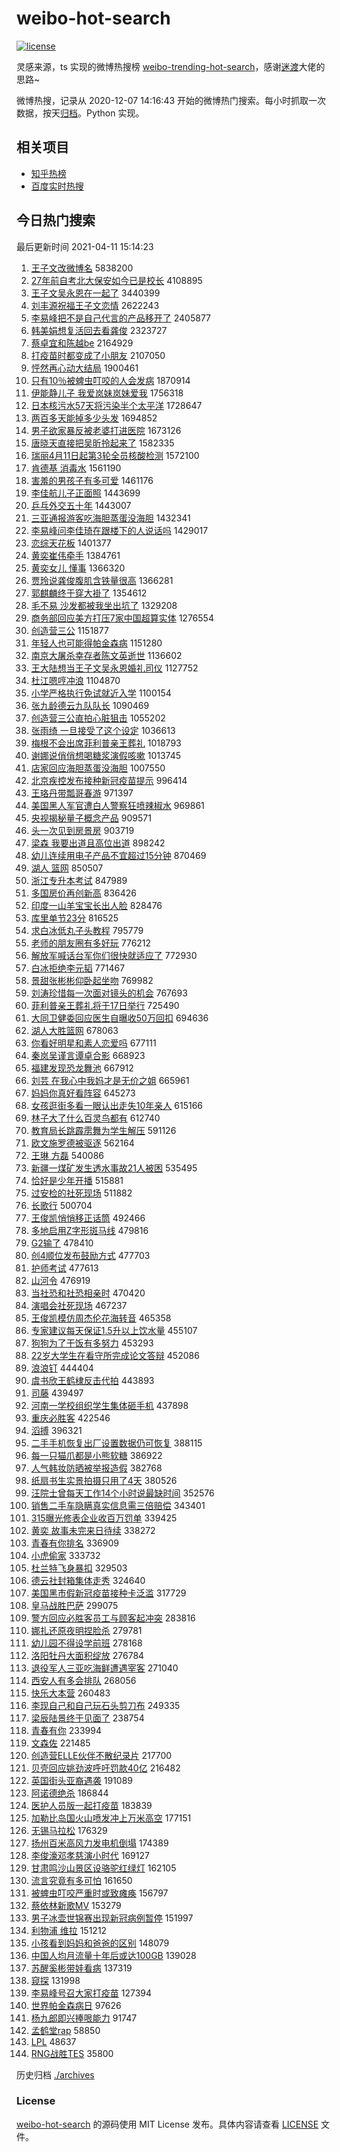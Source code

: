 # weibo-hot-search

[![license](https://img.shields.io/github/license/Arrackisarookie/weibo-hot-search)](https://github.com/Arrackisarookie/weibo-hot-search/blob/master/LICENSE)

灵感来源，ts 实现的微博热搜榜 [weibo-trending-hot-search](https://github.com/justjavac/weibo-trending-hot-search)，感谢[迷渡](https://github.com/justjavac)大佬的思路~

微博热搜，记录从 2020-12-07 14:16:43 开始的微博热门搜索。每小时抓取一次数据，按天[归档](./archives)。Python 实现。

## 相关项目
+ [知乎热榜](https://github.com/Arrackisarookie/zhihu-top-search)
+ [百度实时热搜](https://github.com/Arrackisarookie/baidu-hot-search)

## 今日热门搜索

<!-- Rank Begin -->

最后更新时间 2021-04-11 15:14:23

1. [王子文改微博名](https://s.weibo.com/weibo?q=%23%E7%8E%8B%E5%AD%90%E6%96%87%E6%94%B9%E5%BE%AE%E5%8D%9A%E5%90%8D%23&Refer=top) 5838200
1. [27年前自考北大保安如今已是校长](https://s.weibo.com/weibo?q=%2327%E5%B9%B4%E5%89%8D%E8%87%AA%E8%80%83%E5%8C%97%E5%A4%A7%E4%BF%9D%E5%AE%89%E5%A6%82%E4%BB%8A%E5%B7%B2%E6%98%AF%E6%A0%A1%E9%95%BF%23&Refer=top) 4108895
1. [王子文吴永恩在一起了](https://s.weibo.com/weibo?q=%23%E7%8E%8B%E5%AD%90%E6%96%87%E5%90%B4%E6%B0%B8%E6%81%A9%E5%9C%A8%E4%B8%80%E8%B5%B7%E4%BA%86%23&Refer=top) 3440399
1. [刘丰源祝福王子文恋情](https://s.weibo.com/weibo?q=%23%E5%88%98%E4%B8%B0%E6%BA%90%E7%A5%9D%E7%A6%8F%E7%8E%8B%E5%AD%90%E6%96%87%E6%81%8B%E6%83%85%23&Refer=top) 2622243
1. [李易峰把不是自己代言的产品移开了](https://s.weibo.com/weibo?q=%23%E6%9D%8E%E6%98%93%E5%B3%B0%E6%8A%8A%E4%B8%8D%E6%98%AF%E8%87%AA%E5%B7%B1%E4%BB%A3%E8%A8%80%E7%9A%84%E4%BA%A7%E5%93%81%E7%A7%BB%E5%BC%80%E4%BA%86%23&Refer=top) 2405877
1. [韩美娟想复活回去看龚俊](https://s.weibo.com/weibo?q=%23%E9%9F%A9%E7%BE%8E%E5%A8%9F%E6%83%B3%E5%A4%8D%E6%B4%BB%E5%9B%9E%E5%8E%BB%E7%9C%8B%E9%BE%9A%E4%BF%8A%23&Refer=top) 2323727
1. [蔡卓宜和陈越be](https://s.weibo.com/weibo?q=%23%E8%94%A1%E5%8D%93%E5%AE%9C%E5%92%8C%E9%99%88%E8%B6%8Abe%23&Refer=top) 2164929
1. [打疫苗时都变成了小朋友](https://s.weibo.com/weibo?q=%23%E6%89%93%E7%96%AB%E8%8B%97%E6%97%B6%E9%83%BD%E5%8F%98%E6%88%90%E4%BA%86%E5%B0%8F%E6%9C%8B%E5%8F%8B%23&Refer=top) 2107050
1. [怦然再心动大结局](https://s.weibo.com/weibo?q=%E6%80%A6%E7%84%B6%E5%86%8D%E5%BF%83%E5%8A%A8%E5%A4%A7%E7%BB%93%E5%B1%80&Refer=top) 1900461
1. [只有10％被蜱虫叮咬的人会发病](https://s.weibo.com/weibo?q=%23%E5%8F%AA%E6%9C%8910%EF%BC%85%E8%A2%AB%E8%9C%B1%E8%99%AB%E5%8F%AE%E5%92%AC%E7%9A%84%E4%BA%BA%E4%BC%9A%E5%8F%91%E7%97%85%23&Refer=top) 1870914
1. [伊能静儿子 我爱岚妹岚妹爱我](https://s.weibo.com/weibo?q=%E4%BC%8A%E8%83%BD%E9%9D%99%E5%84%BF%E5%AD%90%20%E6%88%91%E7%88%B1%E5%B2%9A%E5%A6%B9%E5%B2%9A%E5%A6%B9%E7%88%B1%E6%88%91&Refer=top) 1756318
1. [日本核污水57天将污染半个太平洋](https://s.weibo.com/weibo?q=%23%E6%97%A5%E6%9C%AC%E6%A0%B8%E6%B1%A1%E6%B0%B457%E5%A4%A9%E5%B0%86%E6%B1%A1%E6%9F%93%E5%8D%8A%E4%B8%AA%E5%A4%AA%E5%B9%B3%E6%B4%8B%23&Refer=top) 1728647
1. [两百多天能掉多少头发](https://s.weibo.com/weibo?q=%23%E4%B8%A4%E7%99%BE%E5%A4%9A%E5%A4%A9%E8%83%BD%E6%8E%89%E5%A4%9A%E5%B0%91%E5%A4%B4%E5%8F%91%23&Refer=top) 1694852
1. [男子欲家暴反被老婆打进医院](https://s.weibo.com/weibo?q=%23%E7%94%B7%E5%AD%90%E6%AC%B2%E5%AE%B6%E6%9A%B4%E5%8F%8D%E8%A2%AB%E8%80%81%E5%A9%86%E6%89%93%E8%BF%9B%E5%8C%BB%E9%99%A2%23&Refer=top) 1673126
1. [唐晓天直接把吴昕拎起来了](https://s.weibo.com/weibo?q=%E5%94%90%E6%99%93%E5%A4%A9%E7%9B%B4%E6%8E%A5%E6%8A%8A%E5%90%B4%E6%98%95%E6%8B%8E%E8%B5%B7%E6%9D%A5%E4%BA%86&Refer=top) 1582335
1. [瑞丽4月11日起第3轮全员核酸检测](https://s.weibo.com/weibo?q=%23%E7%91%9E%E4%B8%BD4%E6%9C%8811%E6%97%A5%E8%B5%B7%E7%AC%AC3%E8%BD%AE%E5%85%A8%E5%91%98%E6%A0%B8%E9%85%B8%E6%A3%80%E6%B5%8B%23&Refer=top) 1572100
1. [肯德基 消毒水](https://s.weibo.com/weibo?q=%E8%82%AF%E5%BE%B7%E5%9F%BA%20%E6%B6%88%E6%AF%92%E6%B0%B4&Refer=top) 1561190
1. [害羞的男孩子有多可爱](https://s.weibo.com/weibo?q=%23%E5%AE%B3%E7%BE%9E%E7%9A%84%E7%94%B7%E5%AD%A9%E5%AD%90%E6%9C%89%E5%A4%9A%E5%8F%AF%E7%88%B1%23&Refer=top) 1461176
1. [李佳航儿子正面照](https://s.weibo.com/weibo?q=%23%E6%9D%8E%E4%BD%B3%E8%88%AA%E5%84%BF%E5%AD%90%E6%AD%A3%E9%9D%A2%E7%85%A7%23&Refer=top) 1443699
1. [乒乓外交五十年](https://s.weibo.com/weibo?q=%23%E4%B9%92%E4%B9%93%E5%A4%96%E4%BA%A4%E4%BA%94%E5%8D%81%E5%B9%B4%23&Refer=top) 1443007
1. [三亚通报游客吃海胆蒸蛋没海胆](https://s.weibo.com/weibo?q=%E4%B8%89%E4%BA%9A%E9%80%9A%E6%8A%A5%E6%B8%B8%E5%AE%A2%E5%90%83%E6%B5%B7%E8%83%86%E8%92%B8%E8%9B%8B%E6%B2%A1%E6%B5%B7%E8%83%86&Refer=top) 1432341
1. [李易峰问李佳琦在跟楼下的人说话吗](https://s.weibo.com/weibo?q=%23%E6%9D%8E%E6%98%93%E5%B3%B0%E9%97%AE%E6%9D%8E%E4%BD%B3%E7%90%A6%E5%9C%A8%E8%B7%9F%E6%A5%BC%E4%B8%8B%E7%9A%84%E4%BA%BA%E8%AF%B4%E8%AF%9D%E5%90%97%23&Refer=top) 1429017
1. [恋综天花板](https://s.weibo.com/weibo?q=%E6%81%8B%E7%BB%BC%E5%A4%A9%E8%8A%B1%E6%9D%BF&Refer=top) 1401377
1. [黄奕崔伟牵手](https://s.weibo.com/weibo?q=%E9%BB%84%E5%A5%95%E5%B4%94%E4%BC%9F%E7%89%B5%E6%89%8B&Refer=top) 1384761
1. [黄奕女儿 懂事](https://s.weibo.com/weibo?q=%E9%BB%84%E5%A5%95%E5%A5%B3%E5%84%BF%20%E6%87%82%E4%BA%8B&Refer=top) 1366320
1. [贾玲说龚俊腹肌含铁量很高](https://s.weibo.com/weibo?q=%E8%B4%BE%E7%8E%B2%E8%AF%B4%E9%BE%9A%E4%BF%8A%E8%85%B9%E8%82%8C%E5%90%AB%E9%93%81%E9%87%8F%E5%BE%88%E9%AB%98&Refer=top) 1366281
1. [郭麒麟终于穿大褂了](https://s.weibo.com/weibo?q=%23%E9%83%AD%E9%BA%92%E9%BA%9F%E7%BB%88%E4%BA%8E%E7%A9%BF%E5%A4%A7%E8%A4%82%E4%BA%86%23&Refer=top) 1354612
1. [毛不易 沙发都被我坐出坑了](https://s.weibo.com/weibo?q=%E6%AF%9B%E4%B8%8D%E6%98%93%20%E6%B2%99%E5%8F%91%E9%83%BD%E8%A2%AB%E6%88%91%E5%9D%90%E5%87%BA%E5%9D%91%E4%BA%86&Refer=top) 1329208
1. [商务部回应美方打压7家中国超算实体](https://s.weibo.com/weibo?q=%E5%95%86%E5%8A%A1%E9%83%A8%E5%9B%9E%E5%BA%94%E7%BE%8E%E6%96%B9%E6%89%93%E5%8E%8B7%E5%AE%B6%E4%B8%AD%E5%9B%BD%E8%B6%85%E7%AE%97%E5%AE%9E%E4%BD%93&Refer=top) 1276554
1. [创造营三公](https://s.weibo.com/weibo?q=%E5%88%9B%E9%80%A0%E8%90%A5%E4%B8%89%E5%85%AC&Refer=top) 1151877
1. [年轻人也可能得帕金森病](https://s.weibo.com/weibo?q=%23%E5%B9%B4%E8%BD%BB%E4%BA%BA%E4%B9%9F%E5%8F%AF%E8%83%BD%E5%BE%97%E5%B8%95%E9%87%91%E6%A3%AE%E7%97%85%23&Refer=top) 1151280
1. [南京大屠杀幸存者陈文英逝世](https://s.weibo.com/weibo?q=%23%E5%8D%97%E4%BA%AC%E5%A4%A7%E5%B1%A0%E6%9D%80%E5%B9%B8%E5%AD%98%E8%80%85%E9%99%88%E6%96%87%E8%8B%B1%E9%80%9D%E4%B8%96%23&Refer=top) 1136602
1. [王大陆想当王子文吴永恩婚礼司仪](https://s.weibo.com/weibo?q=%E7%8E%8B%E5%A4%A7%E9%99%86%E6%83%B3%E5%BD%93%E7%8E%8B%E5%AD%90%E6%96%87%E5%90%B4%E6%B0%B8%E6%81%A9%E5%A9%9A%E7%A4%BC%E5%8F%B8%E4%BB%AA&Refer=top) 1127752
1. [杜江嗯哼冲浪](https://s.weibo.com/weibo?q=%E6%9D%9C%E6%B1%9F%E5%97%AF%E5%93%BC%E5%86%B2%E6%B5%AA&Refer=top) 1104870
1. [小学严格执行免试就近入学](https://s.weibo.com/weibo?q=%23%E5%B0%8F%E5%AD%A6%E4%B8%A5%E6%A0%BC%E6%89%A7%E8%A1%8C%E5%85%8D%E8%AF%95%E5%B0%B1%E8%BF%91%E5%85%A5%E5%AD%A6%23&Refer=top) 1100154
1. [张九龄德云九队队长](https://s.weibo.com/weibo?q=%23%E5%BC%A0%E4%B9%9D%E9%BE%84%E5%BE%B7%E4%BA%91%E4%B9%9D%E9%98%9F%E9%98%9F%E9%95%BF%23&Refer=top) 1090469
1. [创造营三公直拍心脏狙击](https://s.weibo.com/weibo?q=%23%E5%88%9B%E9%80%A0%E8%90%A5%E4%B8%89%E5%85%AC%E7%9B%B4%E6%8B%8D%E5%BF%83%E8%84%8F%E7%8B%99%E5%87%BB%23&Refer=top) 1055202
1. [张雨绮 一旦接受了这个设定](https://s.weibo.com/weibo?q=%E5%BC%A0%E9%9B%A8%E7%BB%AE%20%E4%B8%80%E6%97%A6%E6%8E%A5%E5%8F%97%E4%BA%86%E8%BF%99%E4%B8%AA%E8%AE%BE%E5%AE%9A&Refer=top) 1036613
1. [梅根不会出席菲利普亲王葬礼](https://s.weibo.com/weibo?q=%23%E6%A2%85%E6%A0%B9%E4%B8%8D%E4%BC%9A%E5%87%BA%E5%B8%AD%E8%8F%B2%E5%88%A9%E6%99%AE%E4%BA%B2%E7%8E%8B%E8%91%AC%E7%A4%BC%23&Refer=top) 1018793
1. [谢娜说俏俏想喝糖浆演假咳嗽](https://s.weibo.com/weibo?q=%23%E8%B0%A2%E5%A8%9C%E8%AF%B4%E4%BF%8F%E4%BF%8F%E6%83%B3%E5%96%9D%E7%B3%96%E6%B5%86%E6%BC%94%E5%81%87%E5%92%B3%E5%97%BD%23&Refer=top) 1013745
1. [店家回应海胆蒸蛋没海胆](https://s.weibo.com/weibo?q=%E5%BA%97%E5%AE%B6%E5%9B%9E%E5%BA%94%E6%B5%B7%E8%83%86%E8%92%B8%E8%9B%8B%E6%B2%A1%E6%B5%B7%E8%83%86&Refer=top) 1007550
1. [北京疾控发布接种新冠疫苗提示](https://s.weibo.com/weibo?q=%23%E5%8C%97%E4%BA%AC%E7%96%BE%E6%8E%A7%E5%8F%91%E5%B8%83%E6%8E%A5%E7%A7%8D%E6%96%B0%E5%86%A0%E7%96%AB%E8%8B%97%E6%8F%90%E7%A4%BA%23&Refer=top) 996414
1. [王珞丹带瓢哥春游](https://s.weibo.com/weibo?q=%23%E7%8E%8B%E7%8F%9E%E4%B8%B9%E5%B8%A6%E7%93%A2%E5%93%A5%E6%98%A5%E6%B8%B8%23&Refer=top) 971397
1. [美国黑人军官遭白人警察狂喷辣椒水](https://s.weibo.com/weibo?q=%E7%BE%8E%E5%9B%BD%E9%BB%91%E4%BA%BA%E5%86%9B%E5%AE%98%E9%81%AD%E7%99%BD%E4%BA%BA%E8%AD%A6%E5%AF%9F%E7%8B%82%E5%96%B7%E8%BE%A3%E6%A4%92%E6%B0%B4&Refer=top) 969861
1. [央视揭秘量子概念产品](https://s.weibo.com/weibo?q=%23%E5%A4%AE%E8%A7%86%E6%8F%AD%E7%A7%98%E9%87%8F%E5%AD%90%E6%A6%82%E5%BF%B5%E4%BA%A7%E5%93%81%23&Refer=top) 909571
1. [头一次见到房景房](https://s.weibo.com/weibo?q=%23%E5%A4%B4%E4%B8%80%E6%AC%A1%E8%A7%81%E5%88%B0%E6%88%BF%E6%99%AF%E6%88%BF%23&Refer=top) 903719
1. [梁森 我要出道且高位出道](https://s.weibo.com/weibo?q=%E6%A2%81%E6%A3%AE%20%E6%88%91%E8%A6%81%E5%87%BA%E9%81%93%E4%B8%94%E9%AB%98%E4%BD%8D%E5%87%BA%E9%81%93&Refer=top) 898242
1. [幼儿连续用电子产品不宜超过15分钟](https://s.weibo.com/weibo?q=%23%E5%B9%BC%E5%84%BF%E8%BF%9E%E7%BB%AD%E7%94%A8%E7%94%B5%E5%AD%90%E4%BA%A7%E5%93%81%E4%B8%8D%E5%AE%9C%E8%B6%85%E8%BF%8715%E5%88%86%E9%92%9F%23&Refer=top) 870469
1. [湖人 篮网](https://s.weibo.com/weibo?q=%E6%B9%96%E4%BA%BA%20%E7%AF%AE%E7%BD%91&Refer=top) 850507
1. [浙江专升本考试](https://s.weibo.com/weibo?q=%E6%B5%99%E6%B1%9F%E4%B8%93%E5%8D%87%E6%9C%AC%E8%80%83%E8%AF%95&Refer=top) 847989
1. [多国房价再创新高](https://s.weibo.com/weibo?q=%23%E5%A4%9A%E5%9B%BD%E6%88%BF%E4%BB%B7%E5%86%8D%E5%88%9B%E6%96%B0%E9%AB%98%23&Refer=top) 836426
1. [印度一山羊宝宝长出人脸](https://s.weibo.com/weibo?q=%23%E5%8D%B0%E5%BA%A6%E4%B8%80%E5%B1%B1%E7%BE%8A%E5%AE%9D%E5%AE%9D%E9%95%BF%E5%87%BA%E4%BA%BA%E8%84%B8%23&Refer=top) 828476
1. [库里单节23分](https://s.weibo.com/weibo?q=%E5%BA%93%E9%87%8C%E5%8D%95%E8%8A%8223%E5%88%86&Refer=top) 816525
1. [求白冰低丸子头教程](https://s.weibo.com/weibo?q=%23%E6%B1%82%E7%99%BD%E5%86%B0%E4%BD%8E%E4%B8%B8%E5%AD%90%E5%A4%B4%E6%95%99%E7%A8%8B%23&Refer=top) 795779
1. [老师的朋友圈有多好玩](https://s.weibo.com/weibo?q=%23%E8%80%81%E5%B8%88%E7%9A%84%E6%9C%8B%E5%8F%8B%E5%9C%88%E6%9C%89%E5%A4%9A%E5%A5%BD%E7%8E%A9%23&Refer=top) 776212
1. [解放军喊话台军你们很快就适应了](https://s.weibo.com/weibo?q=%23%E8%A7%A3%E6%94%BE%E5%86%9B%E5%96%8A%E8%AF%9D%E5%8F%B0%E5%86%9B%E4%BD%A0%E4%BB%AC%E5%BE%88%E5%BF%AB%E5%B0%B1%E9%80%82%E5%BA%94%E4%BA%86%23&Refer=top) 772930
1. [白冰拒绝李元韬](https://s.weibo.com/weibo?q=%E7%99%BD%E5%86%B0%E6%8B%92%E7%BB%9D%E6%9D%8E%E5%85%83%E9%9F%AC&Refer=top) 771467
1. [景甜张彬彬仰卧起坐吻](https://s.weibo.com/weibo?q=%23%E6%99%AF%E7%94%9C%E5%BC%A0%E5%BD%AC%E5%BD%AC%E4%BB%B0%E5%8D%A7%E8%B5%B7%E5%9D%90%E5%90%BB%23&Refer=top) 769982
1. [刘涛珍惜每一次面对镜头的机会](https://s.weibo.com/weibo?q=%23%E5%88%98%E6%B6%9B%E7%8F%8D%E6%83%9C%E6%AF%8F%E4%B8%80%E6%AC%A1%E9%9D%A2%E5%AF%B9%E9%95%9C%E5%A4%B4%E7%9A%84%E6%9C%BA%E4%BC%9A%23&Refer=top) 767693
1. [菲利普亲王葬礼将于17日举行](https://s.weibo.com/weibo?q=%E8%8F%B2%E5%88%A9%E6%99%AE%E4%BA%B2%E7%8E%8B%E8%91%AC%E7%A4%BC%E5%B0%86%E4%BA%8E17%E6%97%A5%E4%B8%BE%E8%A1%8C&Refer=top) 725490
1. [大同卫健委回应医生自曝收50万回扣](https://s.weibo.com/weibo?q=%23%E5%A4%A7%E5%90%8C%E5%8D%AB%E5%81%A5%E5%A7%94%E5%9B%9E%E5%BA%94%E5%8C%BB%E7%94%9F%E8%87%AA%E6%9B%9D%E6%94%B650%E4%B8%87%E5%9B%9E%E6%89%A3%23&Refer=top) 694636
1. [湖人大胜篮网](https://s.weibo.com/weibo?q=%E6%B9%96%E4%BA%BA%E5%A4%A7%E8%83%9C%E7%AF%AE%E7%BD%91&Refer=top) 678063
1. [你看好明星和素人恋爱吗](https://s.weibo.com/weibo?q=%23%E4%BD%A0%E7%9C%8B%E5%A5%BD%E6%98%8E%E6%98%9F%E5%92%8C%E7%B4%A0%E4%BA%BA%E6%81%8B%E7%88%B1%E5%90%97%23&Refer=top) 677111
1. [秦岚吴谨言谭卓合影](https://s.weibo.com/weibo?q=%23%E7%A7%A6%E5%B2%9A%E5%90%B4%E8%B0%A8%E8%A8%80%E8%B0%AD%E5%8D%93%E5%90%88%E5%BD%B1%23&Refer=top) 668923
1. [福建发现恐龙舞池](https://s.weibo.com/weibo?q=%E7%A6%8F%E5%BB%BA%E5%8F%91%E7%8E%B0%E6%81%90%E9%BE%99%E8%88%9E%E6%B1%A0&Refer=top) 667912
1. [刘芸 在我心中我妈才是无价之姐](https://s.weibo.com/weibo?q=%E5%88%98%E8%8A%B8%20%E5%9C%A8%E6%88%91%E5%BF%83%E4%B8%AD%E6%88%91%E5%A6%88%E6%89%8D%E6%98%AF%E6%97%A0%E4%BB%B7%E4%B9%8B%E5%A7%90&Refer=top) 665961
1. [妈妈你真好看阵容](https://s.weibo.com/weibo?q=%23%E5%A6%88%E5%A6%88%E4%BD%A0%E7%9C%9F%E5%A5%BD%E7%9C%8B%E9%98%B5%E5%AE%B9%23&Refer=top) 645273
1. [女孩逛街多看一眼认出走失10年亲人](https://s.weibo.com/weibo?q=%E5%A5%B3%E5%AD%A9%E9%80%9B%E8%A1%97%E5%A4%9A%E7%9C%8B%E4%B8%80%E7%9C%BC%E8%AE%A4%E5%87%BA%E8%B5%B0%E5%A4%B110%E5%B9%B4%E4%BA%B2%E4%BA%BA&Refer=top) 615166
1. [林子大了什么百灵鸟都有](https://s.weibo.com/weibo?q=%E6%9E%97%E5%AD%90%E5%A4%A7%E4%BA%86%E4%BB%80%E4%B9%88%E7%99%BE%E7%81%B5%E9%B8%9F%E9%83%BD%E6%9C%89&Refer=top) 612740
1. [教育局长跳霹雳舞为学生解压](https://s.weibo.com/weibo?q=%E6%95%99%E8%82%B2%E5%B1%80%E9%95%BF%E8%B7%B3%E9%9C%B9%E9%9B%B3%E8%88%9E%E4%B8%BA%E5%AD%A6%E7%94%9F%E8%A7%A3%E5%8E%8B&Refer=top) 591126
1. [欧文施罗德被驱逐](https://s.weibo.com/weibo?q=%23%E6%AC%A7%E6%96%87%E6%96%BD%E7%BD%97%E5%BE%B7%E8%A2%AB%E9%A9%B1%E9%80%90%23&Refer=top) 562164
1. [王琳 方磊](https://s.weibo.com/weibo?q=%E7%8E%8B%E7%90%B3%20%E6%96%B9%E7%A3%8A&Refer=top) 540086
1. [新疆一煤矿发生透水事故21人被困](https://s.weibo.com/weibo?q=%E6%96%B0%E7%96%86%E4%B8%80%E7%85%A4%E7%9F%BF%E5%8F%91%E7%94%9F%E9%80%8F%E6%B0%B4%E4%BA%8B%E6%95%8521%E4%BA%BA%E8%A2%AB%E5%9B%B0&Refer=top) 535495
1. [恰好是少年开播](https://s.weibo.com/weibo?q=%E6%81%B0%E5%A5%BD%E6%98%AF%E5%B0%91%E5%B9%B4%E5%BC%80%E6%92%AD&Refer=top) 515881
1. [过安检的社死现场](https://s.weibo.com/weibo?q=%23%E8%BF%87%E5%AE%89%E6%A3%80%E7%9A%84%E7%A4%BE%E6%AD%BB%E7%8E%B0%E5%9C%BA%23&Refer=top) 511882
1. [长歌行](https://s.weibo.com/weibo?q=%E9%95%BF%E6%AD%8C%E8%A1%8C&Refer=top) 500704
1. [王俊凯悄悄移正话筒](https://s.weibo.com/weibo?q=%23%E7%8E%8B%E4%BF%8A%E5%87%AF%E6%82%84%E6%82%84%E7%A7%BB%E6%AD%A3%E8%AF%9D%E7%AD%92%23&Refer=top) 492466
1. [多地启用Z字形斑马线](https://s.weibo.com/weibo?q=%23%E5%A4%9A%E5%9C%B0%E5%90%AF%E7%94%A8Z%E5%AD%97%E5%BD%A2%E6%96%91%E9%A9%AC%E7%BA%BF%23&Refer=top) 479816
1. [G2输了](https://s.weibo.com/weibo?q=G2%E8%BE%93%E4%BA%86&Refer=top) 478410
1. [创4顺位发布鼓励方式](https://s.weibo.com/weibo?q=%23%E5%88%9B4%E9%A1%BA%E4%BD%8D%E5%8F%91%E5%B8%83%E9%BC%93%E5%8A%B1%E6%96%B9%E5%BC%8F%23&Refer=top) 477703
1. [护师考试](https://s.weibo.com/weibo?q=%E6%8A%A4%E5%B8%88%E8%80%83%E8%AF%95&Refer=top) 477613
1. [山河令](https://s.weibo.com/weibo?q=%E5%B1%B1%E6%B2%B3%E4%BB%A4&Refer=top) 476919
1. [当社恐和社恐相亲时](https://s.weibo.com/weibo?q=%23%E5%BD%93%E7%A4%BE%E6%81%90%E5%92%8C%E7%A4%BE%E6%81%90%E7%9B%B8%E4%BA%B2%E6%97%B6%23&Refer=top) 470420
1. [演唱会社死现场](https://s.weibo.com/weibo?q=%23%E6%BC%94%E5%94%B1%E4%BC%9A%E7%A4%BE%E6%AD%BB%E7%8E%B0%E5%9C%BA%23&Refer=top) 467237
1. [王俊凯模仿周杰伦花海转音](https://s.weibo.com/weibo?q=%23%E7%8E%8B%E4%BF%8A%E5%87%AF%E6%A8%A1%E4%BB%BF%E5%91%A8%E6%9D%B0%E4%BC%A6%E8%8A%B1%E6%B5%B7%E8%BD%AC%E9%9F%B3%23&Refer=top) 465358
1. [专家建议每天保证1.5升以上饮水量](https://s.weibo.com/weibo?q=%23%E4%B8%93%E5%AE%B6%E5%BB%BA%E8%AE%AE%E6%AF%8F%E5%A4%A9%E4%BF%9D%E8%AF%811.5%E5%8D%87%E4%BB%A5%E4%B8%8A%E9%A5%AE%E6%B0%B4%E9%87%8F%23&Refer=top) 455107
1. [狗狗为了干饭有多努力](https://s.weibo.com/weibo?q=%23%E7%8B%97%E7%8B%97%E4%B8%BA%E4%BA%86%E5%B9%B2%E9%A5%AD%E6%9C%89%E5%A4%9A%E5%8A%AA%E5%8A%9B%23&Refer=top) 453293
1. [22岁大学生在看守所完成论文答辩](https://s.weibo.com/weibo?q=%2322%E5%B2%81%E5%A4%A7%E5%AD%A6%E7%94%9F%E5%9C%A8%E7%9C%8B%E5%AE%88%E6%89%80%E5%AE%8C%E6%88%90%E8%AE%BA%E6%96%87%E7%AD%94%E8%BE%A9%23&Refer=top) 452086
1. [浪浪钉](https://s.weibo.com/weibo?q=%23%E6%B5%AA%E6%B5%AA%E9%92%89%23&Refer=top) 444404
1. [虞书欣王鹤棣反击代拍](https://s.weibo.com/weibo?q=%E8%99%9E%E4%B9%A6%E6%AC%A3%E7%8E%8B%E9%B9%A4%E6%A3%A3%E5%8F%8D%E5%87%BB%E4%BB%A3%E6%8B%8D&Refer=top) 443893
1. [司藤](https://s.weibo.com/weibo?q=%E5%8F%B8%E8%97%A4&Refer=top) 439497
1. [河南一学校组织学生集体砸手机](https://s.weibo.com/weibo?q=%E6%B2%B3%E5%8D%97%E4%B8%80%E5%AD%A6%E6%A0%A1%E7%BB%84%E7%BB%87%E5%AD%A6%E7%94%9F%E9%9B%86%E4%BD%93%E7%A0%B8%E6%89%8B%E6%9C%BA&Refer=top) 437898
1. [重庆必胜客](https://s.weibo.com/weibo?q=%E9%87%8D%E5%BA%86%E5%BF%85%E8%83%9C%E5%AE%A2&Refer=top) 422546
1. [滔搏](https://s.weibo.com/weibo?q=%E6%BB%94%E6%90%8F&Refer=top) 396321
1. [二手手机恢复出厂设置数据仍可恢复](https://s.weibo.com/weibo?q=%23%E4%BA%8C%E6%89%8B%E6%89%8B%E6%9C%BA%E6%81%A2%E5%A4%8D%E5%87%BA%E5%8E%82%E8%AE%BE%E7%BD%AE%E6%95%B0%E6%8D%AE%E4%BB%8D%E5%8F%AF%E6%81%A2%E5%A4%8D%23&Refer=top) 388115
1. [每一只猫爪都是小熊软糖](https://s.weibo.com/weibo?q=%23%E6%AF%8F%E4%B8%80%E5%8F%AA%E7%8C%AB%E7%88%AA%E9%83%BD%E6%98%AF%E5%B0%8F%E7%86%8A%E8%BD%AF%E7%B3%96%23&Refer=top) 386922
1. [人气韩妆防晒被举报造假](https://s.weibo.com/weibo?q=%23%E4%BA%BA%E6%B0%94%E9%9F%A9%E5%A6%86%E9%98%B2%E6%99%92%E8%A2%AB%E4%B8%BE%E6%8A%A5%E9%80%A0%E5%81%87%23&Refer=top) 382768
1. [纸扇书生实景拍摄只用了4天](https://s.weibo.com/weibo?q=%23%E7%BA%B8%E6%89%87%E4%B9%A6%E7%94%9F%E5%AE%9E%E6%99%AF%E6%8B%8D%E6%91%84%E5%8F%AA%E7%94%A8%E4%BA%864%E5%A4%A9%23&Refer=top) 380526
1. [汪院士曾每天工作14个小时说最缺时间](https://s.weibo.com/weibo?q=%23%E6%B1%AA%E9%99%A2%E5%A3%AB%E6%9B%BE%E6%AF%8F%E5%A4%A9%E5%B7%A5%E4%BD%9C14%E4%B8%AA%E5%B0%8F%E6%97%B6%E8%AF%B4%E6%9C%80%E7%BC%BA%E6%97%B6%E9%97%B4%23&Refer=top) 352576
1. [销售二手车隐瞒真实信息需三倍赔偿](https://s.weibo.com/weibo?q=%23%E9%94%80%E5%94%AE%E4%BA%8C%E6%89%8B%E8%BD%A6%E9%9A%90%E7%9E%92%E7%9C%9F%E5%AE%9E%E4%BF%A1%E6%81%AF%E9%9C%80%E4%B8%89%E5%80%8D%E8%B5%94%E5%81%BF%23&Refer=top) 343401
1. [315曝光修表企业收百万罚单](https://s.weibo.com/weibo?q=%23315%E6%9B%9D%E5%85%89%E4%BF%AE%E8%A1%A8%E4%BC%81%E4%B8%9A%E6%94%B6%E7%99%BE%E4%B8%87%E7%BD%9A%E5%8D%95%23&Refer=top) 339425
1. [黄奕 故事未完来日待续](https://s.weibo.com/weibo?q=%E9%BB%84%E5%A5%95%20%E6%95%85%E4%BA%8B%E6%9C%AA%E5%AE%8C%E6%9D%A5%E6%97%A5%E5%BE%85%E7%BB%AD&Refer=top) 338272
1. [青春有你排名](https://s.weibo.com/weibo?q=%23%E9%9D%92%E6%98%A5%E6%9C%89%E4%BD%A0%E6%8E%92%E5%90%8D%23&Refer=top) 336909
1. [小虎偷家](https://s.weibo.com/weibo?q=%E5%B0%8F%E8%99%8E%E5%81%B7%E5%AE%B6&Refer=top) 333732
1. [杜兰特飞身暴扣](https://s.weibo.com/weibo?q=%E6%9D%9C%E5%85%B0%E7%89%B9%E9%A3%9E%E8%BA%AB%E6%9A%B4%E6%89%A3&Refer=top) 329503
1. [德云社封箱集体走秀](https://s.weibo.com/weibo?q=%23%E5%BE%B7%E4%BA%91%E7%A4%BE%E5%B0%81%E7%AE%B1%E9%9B%86%E4%BD%93%E8%B5%B0%E7%A7%80%23&Refer=top) 324640
1. [美国黑市假新冠疫苗接种卡泛滥](https://s.weibo.com/weibo?q=%23%E7%BE%8E%E5%9B%BD%E9%BB%91%E5%B8%82%E5%81%87%E6%96%B0%E5%86%A0%E7%96%AB%E8%8B%97%E6%8E%A5%E7%A7%8D%E5%8D%A1%E6%B3%9B%E6%BB%A5%23&Refer=top) 317729
1. [皇马战胜巴萨](https://s.weibo.com/weibo?q=%E7%9A%87%E9%A9%AC%E6%88%98%E8%83%9C%E5%B7%B4%E8%90%A8&Refer=top) 299075
1. [警方回应必胜客员工与顾客起冲突](https://s.weibo.com/weibo?q=%E8%AD%A6%E6%96%B9%E5%9B%9E%E5%BA%94%E5%BF%85%E8%83%9C%E5%AE%A2%E5%91%98%E5%B7%A5%E4%B8%8E%E9%A1%BE%E5%AE%A2%E8%B5%B7%E5%86%B2%E7%AA%81&Refer=top) 283816
1. [娜扎还原夜明捏脸杀](https://s.weibo.com/weibo?q=%23%E5%A8%9C%E6%89%8E%E8%BF%98%E5%8E%9F%E5%A4%9C%E6%98%8E%E6%8D%8F%E8%84%B8%E6%9D%80%23&Refer=top) 279781
1. [幼儿园不得设学前班](https://s.weibo.com/weibo?q=%23%E5%B9%BC%E5%84%BF%E5%9B%AD%E4%B8%8D%E5%BE%97%E8%AE%BE%E5%AD%A6%E5%89%8D%E7%8F%AD%23&Refer=top) 278168
1. [洛阳牡丹大面积绽放](https://s.weibo.com/weibo?q=%23%E6%B4%9B%E9%98%B3%E7%89%A1%E4%B8%B9%E5%A4%A7%E9%9D%A2%E7%A7%AF%E7%BB%BD%E6%94%BE%23&Refer=top) 276784
1. [退役军人三亚吃海鲜遭遇宰客](https://s.weibo.com/weibo?q=%23%E9%80%80%E5%BD%B9%E5%86%9B%E4%BA%BA%E4%B8%89%E4%BA%9A%E5%90%83%E6%B5%B7%E9%B2%9C%E9%81%AD%E9%81%87%E5%AE%B0%E5%AE%A2%23&Refer=top) 271040
1. [西安人有多会排队](https://s.weibo.com/weibo?q=%23%E8%A5%BF%E5%AE%89%E4%BA%BA%E6%9C%89%E5%A4%9A%E4%BC%9A%E6%8E%92%E9%98%9F%23&Refer=top) 268056
1. [快乐大本营](https://s.weibo.com/weibo?q=%E5%BF%AB%E4%B9%90%E5%A4%A7%E6%9C%AC%E8%90%A5&Refer=top) 260483
1. [李现自己和自己玩石头剪刀布](https://s.weibo.com/weibo?q=%23%E6%9D%8E%E7%8E%B0%E8%87%AA%E5%B7%B1%E5%92%8C%E8%87%AA%E5%B7%B1%E7%8E%A9%E7%9F%B3%E5%A4%B4%E5%89%AA%E5%88%80%E5%B8%83%23&Refer=top) 249335
1. [梁辰陆景终于见面了](https://s.weibo.com/weibo?q=%23%E6%A2%81%E8%BE%B0%E9%99%86%E6%99%AF%E7%BB%88%E4%BA%8E%E8%A7%81%E9%9D%A2%E4%BA%86%23&Refer=top) 238754
1. [青春有你](https://s.weibo.com/weibo?q=%E9%9D%92%E6%98%A5%E6%9C%89%E4%BD%A0&Refer=top) 233994
1. [文森佐](https://s.weibo.com/weibo?q=%E6%96%87%E6%A3%AE%E4%BD%90&Refer=top) 221485
1. [创造营ELLE伙伴不散纪录片](https://s.weibo.com/weibo?q=%E5%88%9B%E9%80%A0%E8%90%A5ELLE%E4%BC%99%E4%BC%B4%E4%B8%8D%E6%95%A3%E7%BA%AA%E5%BD%95%E7%89%87&Refer=top) 217700
1. [贝壳回应姚劲波呼吁罚款40亿](https://s.weibo.com/weibo?q=%E8%B4%9D%E5%A3%B3%E5%9B%9E%E5%BA%94%E5%A7%9A%E5%8A%B2%E6%B3%A2%E5%91%BC%E5%90%81%E7%BD%9A%E6%AC%BE40%E4%BA%BF&Refer=top) 216482
1. [英国街头亚裔遇袭](https://s.weibo.com/weibo?q=%E8%8B%B1%E5%9B%BD%E8%A1%97%E5%A4%B4%E4%BA%9A%E8%A3%94%E9%81%87%E8%A2%AD&Refer=top) 191089
1. [阿诺德绝杀](https://s.weibo.com/weibo?q=%E9%98%BF%E8%AF%BA%E5%BE%B7%E7%BB%9D%E6%9D%80&Refer=top) 186844
1. [医护人员版一起打疫苗](https://s.weibo.com/weibo?q=%23%E5%8C%BB%E6%8A%A4%E4%BA%BA%E5%91%98%E7%89%88%E4%B8%80%E8%B5%B7%E6%89%93%E7%96%AB%E8%8B%97%23&Refer=top) 183839
1. [加勒比岛国火山喷发冲上万米高空](https://s.weibo.com/weibo?q=%E5%8A%A0%E5%8B%92%E6%AF%94%E5%B2%9B%E5%9B%BD%E7%81%AB%E5%B1%B1%E5%96%B7%E5%8F%91%E5%86%B2%E4%B8%8A%E4%B8%87%E7%B1%B3%E9%AB%98%E7%A9%BA&Refer=top) 177151
1. [无锡马拉松](https://s.weibo.com/weibo?q=%E6%97%A0%E9%94%A1%E9%A9%AC%E6%8B%89%E6%9D%BE&Refer=top) 176329
1. [扬州百米高风力发电机倒塌](https://s.weibo.com/weibo?q=%E6%89%AC%E5%B7%9E%E7%99%BE%E7%B1%B3%E9%AB%98%E9%A3%8E%E5%8A%9B%E5%8F%91%E7%94%B5%E6%9C%BA%E5%80%92%E5%A1%8C&Refer=top) 174389
1. [李俊濠邓孝慈演小时代](https://s.weibo.com/weibo?q=%E6%9D%8E%E4%BF%8A%E6%BF%A0%E9%82%93%E5%AD%9D%E6%85%88%E6%BC%94%E5%B0%8F%E6%97%B6%E4%BB%A3&Refer=top) 169127
1. [甘肃鸣沙山景区设骆驼红绿灯](https://s.weibo.com/weibo?q=%23%E7%94%98%E8%82%83%E9%B8%A3%E6%B2%99%E5%B1%B1%E6%99%AF%E5%8C%BA%E8%AE%BE%E9%AA%86%E9%A9%BC%E7%BA%A2%E7%BB%BF%E7%81%AF%23&Refer=top) 162105
1. [流言究竟有多可怕](https://s.weibo.com/weibo?q=%23%E6%B5%81%E8%A8%80%E7%A9%B6%E7%AB%9F%E6%9C%89%E5%A4%9A%E5%8F%AF%E6%80%95%23&Refer=top) 161650
1. [被蜱虫叮咬严重时或致瘫痪](https://s.weibo.com/weibo?q=%23%E8%A2%AB%E8%9C%B1%E8%99%AB%E5%8F%AE%E5%92%AC%E4%B8%A5%E9%87%8D%E6%97%B6%E6%88%96%E8%87%B4%E7%98%AB%E7%97%AA%23&Refer=top) 156797
1. [蔡依林新歌MV](https://s.weibo.com/weibo?q=%E8%94%A1%E4%BE%9D%E6%9E%97%E6%96%B0%E6%AD%8CMV&Refer=top) 153279
1. [男子冰壶世锦赛出现新冠病例暂停](https://s.weibo.com/weibo?q=%23%E7%94%B7%E5%AD%90%E5%86%B0%E5%A3%B6%E4%B8%96%E9%94%A6%E8%B5%9B%E5%87%BA%E7%8E%B0%E6%96%B0%E5%86%A0%E7%97%85%E4%BE%8B%E6%9A%82%E5%81%9C%23&Refer=top) 151997
1. [利物浦 维拉](https://s.weibo.com/weibo?q=%E5%88%A9%E7%89%A9%E6%B5%A6%20%E7%BB%B4%E6%8B%89&Refer=top) 151212
1. [小孩看到妈妈和爸爸的区别](https://s.weibo.com/weibo?q=%E5%B0%8F%E5%AD%A9%E7%9C%8B%E5%88%B0%E5%A6%88%E5%A6%88%E5%92%8C%E7%88%B8%E7%88%B8%E7%9A%84%E5%8C%BA%E5%88%AB&Refer=top) 148079
1. [中国人均月流量十年后或达100GB](https://s.weibo.com/weibo?q=%23%E4%B8%AD%E5%9B%BD%E4%BA%BA%E5%9D%87%E6%9C%88%E6%B5%81%E9%87%8F%E5%8D%81%E5%B9%B4%E5%90%8E%E6%88%96%E8%BE%BE100GB%23&Refer=top) 139028
1. [苏醒奚彬带娃看病](https://s.weibo.com/weibo?q=%23%E8%8B%8F%E9%86%92%E5%A5%9A%E5%BD%AC%E5%B8%A6%E5%A8%83%E7%9C%8B%E7%97%85%23&Refer=top) 137319
1. [窥探](https://s.weibo.com/weibo?q=%E7%AA%A5%E6%8E%A2&Refer=top) 131998
1. [李易峰号召大家打疫苗](https://s.weibo.com/weibo?q=%23%E6%9D%8E%E6%98%93%E5%B3%B0%E5%8F%B7%E5%8F%AC%E5%A4%A7%E5%AE%B6%E6%89%93%E7%96%AB%E8%8B%97%23&Refer=top) 127394
1. [世界帕金森病日](https://s.weibo.com/weibo?q=%E4%B8%96%E7%95%8C%E5%B8%95%E9%87%91%E6%A3%AE%E7%97%85%E6%97%A5&Refer=top) 97626
1. [杨九郎即兴捧哏能力](https://s.weibo.com/weibo?q=%23%E6%9D%A8%E4%B9%9D%E9%83%8E%E5%8D%B3%E5%85%B4%E6%8D%A7%E5%93%8F%E8%83%BD%E5%8A%9B%23&Refer=top) 91747
1. [孟鹤堂rap](https://s.weibo.com/weibo?q=%E5%AD%9F%E9%B9%A4%E5%A0%82rap&Refer=top) 58850
1. [LPL](https://s.weibo.com/weibo?q=LPL&Refer=top) 48637
1. [RNG战胜TES](https://s.weibo.com/weibo?q=%23RNG%E6%88%98%E8%83%9CTES%23&Refer=top) 35800
<!-- Rank End -->

历史归档 [./archives](./archives)

### License

[weibo-hot-search](https://github.com/Arrackisarookie/weibo-hot-search) 的源码使用 MIT License 发布。具体内容请查看 [LICENSE](./LICENSE) 文件。
